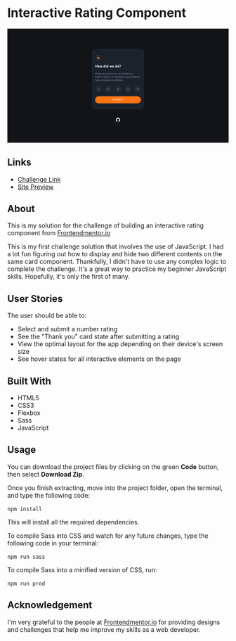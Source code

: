 # Interactive Rating Component
![](assets/images/solution-screenshot.png)
## Links
- [Challenge Link](https://www.frontendmentor.io/challenges/interactive-rating-component-koxpeBUmI)
- [Site Preview](https://robinjmm-rating-component.vercel.app/)

## About
This is my solution for the challenge of building an interactive rating component from [Frontendmentor.io](https://www.frontendmentor.io)

This is my first challenge solution that involves the use of JavaScript. I had a lot fun figuring out how to display and hide two different contents on the same card component. Thankfully, I didn't have to use any complex logic to complete the challenge. It's a great way to practice my beginner JavaScript skills. Hopefully, it's only the first of many.

## User Stories
The user should be able to:
- Select and submit a number rating
- See the "Thank you" card state after submitting a rating
- View the optimal layout for the app depending on their device's screen size
- See hover states for all interactive elements on the page

## Built With
- HTML5
- CSS3
- Flexbox
- Sass
- JavaScript

## Usage
You can download the project files by clicking on the green **Code** button, then select **Download Zip**.

Once you finish extracting, move into the project folder, open the terminal, and type the following code:

```
npm install
```

This will install all the required dependencies.

To compile Sass into CSS and watch for any future changes, type the following code in your terminal:


```
npm run sass
```

To compile Sass into a minified version of CSS, run:

```
npm run prod
```

## Acknowledgement
I'm very grateful to the people at [Frontendmentor.io](https://frontendmentor.io) for providing designs and challenges that help me improve my skills as a web developer.